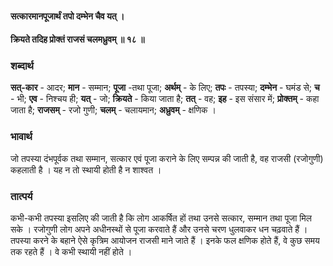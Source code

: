 #### सत्कारमानपूजार्थं तपो दम्भेन चैव यत् ।
#### क्रियते तदिह प्रोक्तं राजसं चलमध्रुवम् ॥ १८ ॥

### शब्दार्थ

**सत्-कार** - आदर; **मान** - सम्मान; **पूजा** -तथा पूजा; **अर्थम्** - के लिए; **तपः** - तपस्या; **दम्भेन** - घमंड से; **च** - भी; **एव** - निश्चय ही; **यत्** - जो; **क्रियते** - किया जाता है; **तत्** - वह; **इह** - इस संसार में; **प्रोक्तम्** - कहा जाता है; **राजसम्** - रजो गुणी; **चलम्** - चलायमान; **अध्रुवम्** - क्षणिक ।

### भावार्थ

जो तपस्या दंभपूर्वक तथा सम्मान, सत्कार एवं पूजा कराने के लिए सम्पन्न की जाती है, वह राजसी (रजोगुणी) कहलाती है । यह न तो स्थायी होती है न शाश्वत ।

### तात्पर्य

कभी-कभी तपस्या इसलिए की जाती है कि लोग आकर्षित हों तथा उनसे सत्कार, सम्मान तथा पूजा मिल सके । रजोगुणी लोग अपने अधीनस्थों से पूजा करवाते हैं और उनसे चरण धुलवाकर धन चढ़वाते हैं । तपस्या करने के बहाने ऐसे कृत्रिम आयोजन राजसी माने जाते हैं । इनके फल क्षणिक होते हैं, वे कुछ समय तक रहते हैं । वे कभी स्थायी नहीं होते ।